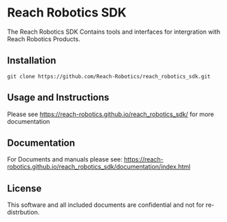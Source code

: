 # Reach Robotics SDK
The Reach Robotics SDK Contains tools and interfaces for intergration with Reach Robotics Products.

## Installation

```git clone https://github.com/Reach-Robotics/reach_robotics_sdk.git```

##  Usage and Instructions
Please see https://reach-robotics.github.io/reach_robotics_sdk/ for more documentation

## Documentation
For Documents and manuals please see: 
https://reach-robotics.github.io/reach_robotics_sdk/documentation/index.html


## License
This software and all included documents are confidential and not for re-distrbution.
